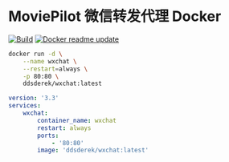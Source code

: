 # MoviePilot 微信转发代理 Docker

[![Build](https://github.com/sq1018/mp-wxproxy/actions/workflows/build.yml/badge.svg)](https://github.com/sq1018/mp-wxproxy/actions/workflows/build.yml) [![Docker readme update](https://github.com/sq1018/mp-wxproxy/actions/workflows/readme_update.yml/badge.svg)](https://github.com/sq1018/mp-wxproxy/actions/workflows/readme_update.yml)

```bash
docker run -d \
    --name wxchat \
    --restart=always \
    -p 80:80 \
    ddsderek/wxchat:latest
```

```yaml
version: '3.3'
services:
    wxchat:
        container_name: wxchat
        restart: always
        ports:
            - '80:80'
        image: 'ddsderek/wxchat:latest'
```
